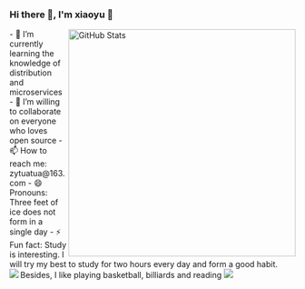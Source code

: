 ### Hi there 👋, I'm xiaoyu 👋

<img align="right" src="https://github-readme-stats.vercel.app/api?username=YvCeung&show_icons=true&theme=tokyonight&hide_border=true" alt="GitHub Stats" width="400" />
- 🌱 I’m currently learning the knowledge of distribution and microservices
- 👯 I’m willing to collaborate on everyone who loves open source
- 📫 How to reach me: zytuatua@163.com
- 😄 Pronouns: Three feet of ice does not form in a single day
- ⚡ Fun fact: Study is interesting. I will try my best to study for two hours every day and form a good habit. Besides, I like playing basketball, billiards and reading

<a href="#" style="cursor: default;">
<img align="left" src="https://github-readme-stats.vercel.app/api/top-langs/?username=YvCeung&hide=html,thrift" />
</a>
<a href="#" style="cursor: default;">
<img  src="https://github-profile-trophy.vercel.app/?username=YvCeung&theme=gruvbox&row=1&column=7&no-frame=true&no-bg=true" />
</div>





